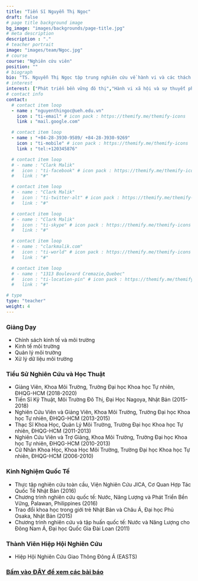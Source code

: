 ```yaml
---
title: "Tiến Sĩ Nguyễn Thị Ngọc"
draft: false
# page title background image
bg_image: "images/backgrounds/page-title.jpg"
# meta description
description : "."
# teacher portrait
image: "images/team/Ngoc.jpg"
# course
course: "Nghiên cứu viên"
position: ""
# biograph
bio: "TS. Nguyễn Thị Ngọc tập trung nghiên cứu về hành vi và các thách thức cho sự phát triển bền vững khu vực đô thị. Hiện tại, cô đang thực hiện các nghiên cứu về hành vi di chuyển và giáo dục môi trường."
# interest
interest: ["Phát triển bền vững đô thị","Hành vi xã hội và sự thuyết phục thay đổi hành vi","Ảnh hưởng của các yếu tố kinh tế và xã hội đến các vấn đề môi trường","Giáo dục môi trường","Khoa học dữ liệu ứng dụng trong đánh giá chính sách môi trường"]
# contact info
contact:
  # contact item loop
  - name : "nguyenthingoc@ueh.edu.vn"
    icon : "ti-email" # icon pack : https://themify.me/themify-icons
    link : "mail.google.com"

  # contact item loop
  - name : "+84-28-3930-9589/ +84-28-3930-9269"
    icon : "ti-mobile" # icon pack : https://themify.me/themify-icons
    link : "tel:+120345876"

  # contact item loop
  # - name : "Clark Malik"
  #   icon : "ti-facebook" # icon pack : https://themify.me/themify-icons
  #   link : "#"

  # contact item loop
  # - name : "Clark Malik"
  #   icon : "ti-twitter-alt" # icon pack : https://themify.me/themify-icons
  #   link : "#"

  # contact item loop
  # - name : "Clark Malik"
  #   icon : "ti-skype" # icon pack : https://themify.me/themify-icons
  #   link : "#"

  # contact item loop
  # - name : "clarkmalik.com"
  #   icon : "ti-world" # icon pack : https://themify.me/themify-icons
  #   link : "#"

  # contact item loop
  # - name : "1313 Boulevard Cremazie,Quebec"
  #   icon : "ti-location-pin" # icon pack : https://themify.me/themify-icons
  #   link : "#"

# type
type: "teacher"
weight: 4
---
```


### Giảng Dạy

* Chính sách kinh tế và môi trường
* Kinh tế môi trường
* Quản lý môi trường
* Xử lý dữ liệu môi trường


### Tiểu Sử Nghiên Cứu và Học Thuật
* Giảng Viên, Khoa Môi Trường, Trường Đại học Khoa học Tự nhiên, ĐHQG-HCM (2018-2020)
* Tiến Sĩ Kỹ Thuật, Môi Trường Đô Thị, Đại Học Nagoya, Nhật Bản (2015-2018)
* Nghiên Cứu Viên và Giảng Viên, Khoa Môi Trường, Trường Đại học Khoa học Tự nhiên, ĐHQG-HCM (2013-2015)
* Thạc Sĩ Khoa Học, Quản Lý Môi Trường, Trường Đại học Khoa học Tự nhiên, ĐHQG-HCM (2011-2013)
* Nghiên Cứu Viên và Trợ Giảng, Khoa Môi Trường, Trường Đại học Khoa học Tự nhiên, ĐHQG-HCM (2010-2013)
* Cử Nhân Khoa Học, Khoa Học Môi Trường, Trường Đại học Khoa học Tự nhiên, ĐHQG-HCM (2006-2010)


### Kinh Nghiệm Quốc Tế
* Thực tập nghiên cứu toàn cầu, Viện Nghiên Cứu JICA, Cơ Quan Hợp Tác Quốc Tế Nhật Bản (2016)
* Chương trình nghiên cứu quốc tế: Nước, Năng Lượng và Phát Triển Bền Vững, Palawan, Philippines (2016)
* Trao đổi khoa học trong giới trẻ Nhật Bản và Châu Á, Đại học Phủ Osaka, Nhật Bản (2015)
* Chương trình nghiên cứu và tập huấn quốc tế: Nước và Năng Lượng cho Đông Nam Á, Đại học Quốc Gia Đài Loan (2011)


### Thành Viên Hiệp Hội Nghiên Cứu
* Hiệp Hội Nghiên Cứu Giao Thông Đông Á (EASTS)


### [Bấm vào ĐÂY để xem các bài báo](https://scholar.google.com/citations?user=ssVKhcMAAAAJ&hl=vi)
